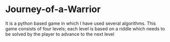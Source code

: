 # Journey-of-a-Warrior
It is a python based game in which I have used several algorithms. This game consists of four levels; each level is based on a riddle which needs to be solved by the player to advance to the next level

